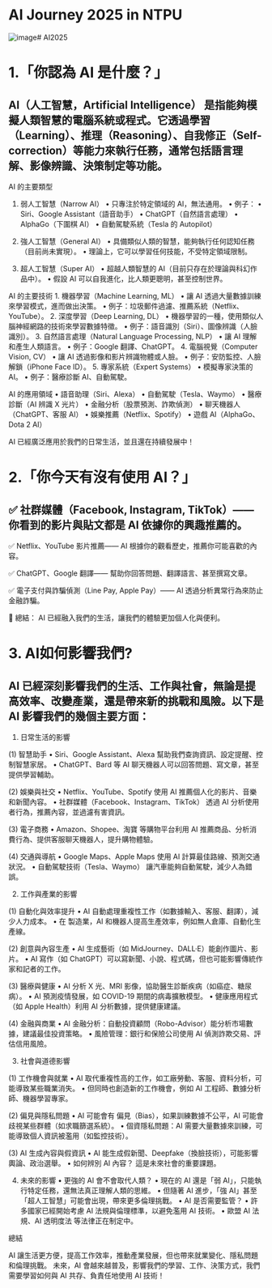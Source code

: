 
# AI Journey 2025 in NTPU
![image](https://github.com/user-attachments/assets/55460fb3-c4e4-4fcc-82f1-7deb38744091)# AI2025

# 1.「你認為 AI 是什麼？」
## AI（人工智慧，Artificial Intelligence） 是指能夠模擬人類智慧的電腦系統或程式。它透過學習（Learning）、推理（Reasoning）、自我修正（Self-correction）等能力來執行任務，通常包括語言理解、影像辨識、決策制定等功能。

AI 的主要類型

1. 弱人工智慧（Narrow AI）
	•	只專注於特定領域的 AI，無法通用。
	•	例子：
	•	Siri、Google Assistant（語音助手）
	•	ChatGPT（自然語言處理）
	•	AlphaGo（下圍棋 AI）
	•	自動駕駛系統（Tesla 的 Autopilot）

2. 強人工智慧（General AI）
	•	具備類似人類的智慧，能夠執行任何認知任務（目前尚未實現）。
	•	理論上，它可以學習任何技能，不受特定領域限制。

3. 超人工智慧（Super AI）
	•	超越人類智慧的 AI（目前只存在於理論與科幻作品中）。
	•	假設 AI 可以自我進化，比人類更聰明，甚至控制世界。

AI 的主要技術
	1.	機器學習（Machine Learning, ML）
	•	讓 AI 透過大量數據訓練來學習模式，進而做出決策。
	•	例子：垃圾郵件過濾、推薦系統（Netflix、YouTube）。
	2.	深度學習（Deep Learning, DL）
	•	機器學習的一種，使用類似人腦神經網路的技術來學習數據特徵。
	•	例子：語音識別（Siri）、圖像辨識（人臉識別）。
	3.	自然語言處理（Natural Language Processing, NLP）
	•	讓 AI 理解和產生人類語言。
	•	例子：Google 翻譯、ChatGPT。
	4.	電腦視覺（Computer Vision, CV）
	•	讓 AI 透過影像和影片辨識物體或人臉。
	•	例子：安防監控、人臉解鎖（iPhone Face ID）。
	5.	專家系統（Expert Systems）
	•	模擬專家決策的 AI。
	•	例子：醫療診斷 AI、自動駕駛。

AI 的應用領域
	•	語音助理（Siri、Alexa）
	•	自動駕駛（Tesla、Waymo）
	•	醫療診斷（AI 辨識 X 光片）
	•	金融分析（股票預測、詐欺偵測）
	•	聊天機器人（ChatGPT、客服 AI）
	•	娛樂推薦（Netflix、Spotify）
	•	遊戲 AI（AlphaGo、Dota 2 AI）

AI 已經廣泛應用於我們的日常生活，並且還在持續發展中！

# 2.「你今天有沒有使用 AI？」
## ✅ 社群媒體（Facebook, Instagram, TikTok）—— 你看到的影片與貼文都是 AI 依據你的興趣推薦的。

✅ Netflix、YouTube 影片推薦—— AI 根據你的觀看歷史，推薦你可能喜歡的內容。

✅ ChatGPT、Google 翻譯—— 幫助你回答問題、翻譯語言、甚至撰寫文章。

✅ 電子支付與詐騙偵測（Line Pay, Apple Pay）—— AI 透過分析異常行為來防止金融詐騙。

🌟 總結： AI 已經融入我們的生活，讓我們的體驗更加個人化與便利。

# 3. AI如何影響我們?
## AI 已經深刻影響我們的生活、工作與社會，無論是提高效率、改變產業，還是帶來新的挑戰和風險。以下是 AI 影響我們的幾個主要方面：

1. 日常生活的影響

(1) 智慧助手
	•	Siri、Google Assistant、Alexa 幫助我們查詢資訊、設定提醒、控制智慧家居。
	•	ChatGPT、Bard 等 AI 聊天機器人可以回答問題、寫文章，甚至提供學習輔助。

(2) 娛樂與社交
	•	Netflix、YouTube、Spotify 使用 AI 推薦個人化的影片、音樂和新聞內容。
	•	社群媒體（Facebook、Instagram、TikTok） 透過 AI 分析使用者行為，推薦內容，並過濾有害資訊。

(3) 電子商務
	•	Amazon、Shopee、淘寶 等購物平台利用 AI 推薦商品、分析消費行為、提供客服聊天機器人，提升購物體驗。

(4) 交通與導航
	•	Google Maps、Apple Maps 使用 AI 計算最佳路線、預測交通狀況。
	•	自動駕駛技術（Tesla、Waymo） 讓汽車能夠自動駕駛，減少人為錯誤。

2. 工作與產業的影響

(1) 自動化與效率提升
	•	AI 自動處理重複性工作（如數據輸入、客服、翻譯），減少人力成本。
	•	在 製造業，AI 和機器人提高生產效率，例如無人倉庫、自動化生產線。

(2) 創意與內容生產
	•	AI 生成藝術（如 MidJourney、DALL·E）能創作圖片、影片。
	•	AI 寫作（如 ChatGPT）可以寫新聞、小說、程式碼，但也可能影響傳統作家和記者的工作。

(3) 醫療與健康
	•	AI 分析 X 光、MRI 影像，協助醫生診斷疾病（如癌症、糖尿病）。
	•	AI 預測疫情發展，如 COVID-19 期間的病毒擴散模型。
	•	健康應用程式（如 Apple Health）利用 AI 分析數據，提供健康建議。

(4) 金融與商業
	•	AI 金融分析：自動投資顧問（Robo-Advisor）能分析市場數據，建議最佳投資策略。
	•	風險管理：銀行和保險公司使用 AI 偵測詐欺交易、評估信用風險。

3. 社會與道德影響

(1) 工作機會與就業
	•	AI 取代重複性高的工作，如工廠勞動、客服、資料分析，可能導致某些職業消失。
	•	但同時也創造新的工作機會，例如 AI 工程師、數據分析師、機器學習專家。

(2) 偏見與隱私問題
	•	AI 可能會有 偏見（Bias），如果訓練數據不公平，AI 可能會歧視某些群體（如求職篩選系統）。
	•	個資隱私問題：AI 需要大量數據來訓練，可能導致個人資訊被濫用（如監控技術）。

(3) AI 生成內容與假資訊
	•	AI 能生成假新聞、Deepfake（換臉技術），可能影響輿論、政治選舉。
	•	如何辨別 AI 內容？ 這是未來社會的重要課題。

4. 未來的影響
	•	更強的 AI 會不會取代人類？
	•	現在的 AI 還是「弱 AI」，只能執行特定任務，還無法真正理解人類的思維。
	•	但隨著 AI 進步，「強 AI」甚至「超人工智慧」可能會出現，帶來更多倫理挑戰。
	•	AI 是否需要監管？
	•	許多國家已經開始考慮 AI 法規與倫理標準，以避免濫用 AI 技術。
	•	歐盟 AI 法規、AI 透明度法 等法律正在制定中。

總結

AI 讓生活更方便，提高工作效率，推動產業發展，但也帶來就業變化、隱私問題和倫理挑戰。
未來，AI 會越來越普及，影響我們的學習、工作、決策方式，我們需要學習如何與 AI 共存、負責任地使用 AI 技術！
